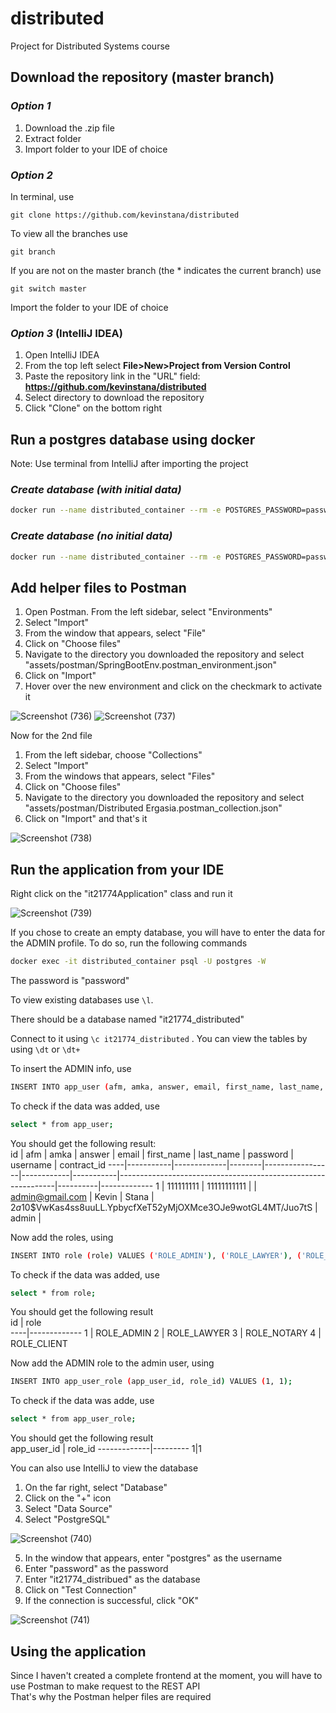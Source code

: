 # distributed
Project for Distributed Systems course

## Download the repository (master branch)
### *Option 1*
1. Download the .zip file  
2. Extract folder  
3. Import folder to your IDE of choice  
### *Option 2*
In terminal, use
```
git clone https://github.com/kevinstana/distributed
```
To view all the branches use  
```
git branch
```
If you are not on the master branch (the * indicates the current branch) use
```
git switch master
```
Import the folder to your IDE of choice  
### *Option 3* (IntelliJ IDEA)  
1. Open IntelliJ IDEA  
2. From the top left select **File>New>Project from Version Control**  
3. Paste the repository link in the "URL" field: **https://github.com/kevinstana/distributed**  
4. Select directory to download the repository  
5. Click "Clone" on the bottom right  
## Run a postgres database using docker
Note: Use terminal from IntelliJ after importing the project  
### *Create database (with initial data)*
```bash
docker run --name distributed_container --rm -e POSTGRES_PASSWORD=password -e POSTGRES_DB=it21774_distributed -h localhost -p 5432:5432 -v "$pwd"/assets/db:/docker-entrypoint-initdb.d -v pgdata14:/var/lib/postgresql/data -d postgres:14
```
### *Create database (no initial data)*
```bash
docker run --name distributed_container --rm -e POSTGRES_PASSWORD=password -e POSTGRES_DB=it21774_distributed -h localhost -p 5432:5432 -v pgdata14:/var/lib/postgresql/data -d postgres:14
```
## Add helper files to Postman
1. Open Postman. From the left sidebar, select "Environments"  
2. Select "Import"  
3. From the window that appears, select "File"  
4. Click on "Choose files"  
5. Navigate to the directory you downloaded the repository and select "assets/postman/SpringBootEnv.postman_environment.json"  
6. Click on "Import"
7. Hover over the new environment and click on the checkmark to activate it  
  
![Screenshot (736)](https://user-images.githubusercontent.com/122367928/212832156-dfc1d7c9-d5b6-4209-b27f-a8884b5c23f2.png)
![Screenshot (737)](https://user-images.githubusercontent.com/122367928/212832178-dcaaf5ad-feaf-419e-a902-d025e76a6e1f.png)
  
Now for the 2nd file
  
1. From the left sidebar, choose "Collections"  
2. Select "Import"  
3. From the windows that appears, select "Files"  
4. Click on "Choose files"  
5. Navigate to the directory you downloaded the repository and select "assets/postman/Distributed Ergasia.postman_collection.json"  
6. Click on "Import" and that's it  
  
![Screenshot (738)](https://user-images.githubusercontent.com/122367928/212834120-10bebd3d-dac6-4d69-b249-60f0b8548646.png)
  
## Run the application from your IDE
Right click on the "it21774Application" class and run it  
  
![Screenshot (739)](https://user-images.githubusercontent.com/122367928/212890784-12b25866-d221-417c-bc3e-a18776330e74.png)
  
If you chose to create an empty database, you will have to enter the data for the ADMIN profile. To do so, run the following commands  
```bash
docker exec -it distributed_container psql -U postgres -W
```
The password is "password"  
  
To view existing databases use `\l`.  
  
There should be a database named "it21774_distributed"  
  
Connect to it using `\c it21774_distributed` . You can view the tables by using `\dt` or `\dt+`  
  
To insert the ADMIN info, use  
```bash
INSERT INTO app_user (afm, amka, answer, email, first_name, last_name, password, username) VALUES (111111111, 11111111111, null, 'admin@gmail.com', 'Kevin', 'Stana', '$2a$10$VwKas4ss8uuLL.YpbycfXeT52yMjOXMce3OJe9wotGL4MT/Juo7tS', 'admin');
```
To check if the data was added, use  
```bash
select * from app_user;
```
You should get the following result:  
 id |    afm    |    amka     | answer |      email      | first_name | last_name |                           password                           | username | contract_id 
----|-----------|-------------|--------|-----------------|------------|-----------|--------------------------------------------------------------|----------|-------------
  1 | 111111111 | 11111111111 |        | admin@gmail.com | Kevin      | Stana     | $2a$10$VwKas4ss8uuLL.YpbycfXeT52yMjOXMce3OJe9wotGL4MT/Juo7tS | admin    |
  
  
Now add the roles, using  
```bash
INSERT INTO role (role) VALUES ('ROLE_ADMIN'), ('ROLE_LAWYER'), ('ROLE_NOTARY'), ('ROLE_CLIENT');
```
To check if the data was added, use
```bash
select * from role;
```
You should get the following result  
 id |    role     
----|-------------
  1 | ROLE_ADMIN
  2 | ROLE_LAWYER
  3 | ROLE_NOTARY
  4 | ROLE_CLIENT
  
  
Now add the ADMIN role to the admin user, using
```bash
INSERT INTO app_user_role (app_user_id, role_id) VALUES (1, 1);
```
To check if the data was adde, use
```bash
select * from app_user_role;
```
You should get the following result  
 app_user_id | role_id 
-------------|---------
1|1
  
You can also use IntelliJ to view the database  
  
1. On the far right, select "Database"  
2. Click on the "+" icon  
3. Select "Data Source"  
4. Select "PostgreSQL"  
  
![Screenshot (740)](https://user-images.githubusercontent.com/122367928/212888400-6ce22fe8-9a34-414e-9bb7-b72034706d9d.png)  
  
5. In the window that appears, enter "postgres" as the username  
6. Enter "password" as the password  
7. Enter "it21774_distribued" as the database  
8. Click on "Test Connection"  
9. If the connection is successful, click "OK"  
  
![Screenshot (741)](https://user-images.githubusercontent.com/122367928/212890352-207c9e5f-ee1a-4885-b51f-631c45455d1e.png)
  

  
## Using the application
Since I haven't created a complete frontend at the moment, you will have to use Postman to make request to the REST API  
That's why the Postman helper files are required  
